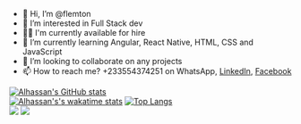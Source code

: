 - 👋 Hi, I’m @flemton
- 👀 I’m interested in Full Stack dev
- 🧑‍🏭 I'm currently available for hire
- 🌱 I’m currently learning Angular, React Native, HTML, CSS and JavaScript
- 💞️ I’m looking to collaborate on any projects
- 📫 How to reach me? +233554374251 on WhatsApp, [LinkedIn](https://www.linkedin.com/in/alhassan-o-83039a80/), [Facebook](https://facebook.com/n3wtongh) 

[![Alhassan's GitHub stats](https://github-readme-stats-git-masterrstaa-rickstaa.vercel.app/api?username=flemton)](https://github.com/anuraghazra/github-readme-stats&show_icons=true&theme=dark#gh-dark-mode-only) <br>
[![Alhassan's's wakatime stats](https://github-readme-stats-git-masterrstaa-rickstaa.vercel.app/api/wakatime?username=flemton)](https://github.com/anuraghazra/github-readme-stats)
[![Top Langs](https://github-readme-stats-git-masterrstaa-rickstaa.vercel.app/api/top-langs/?username=flemton)](https://github.com/anuraghazra/github-readme-stats&theme=dark) <br>
![](https://hit.yhype.me/github/profile?user_id=36508436)
![](https://komarev.com/ghpvc/?username=flemton&style=flat-square&label=PROFILE+VISITORS)

<!---
flemton/flemton is a ✨ special ✨ repository because its `README.md` (this file) appears on your GitHub profile.
You can click the Preview link to take a look at your changes.
--->

